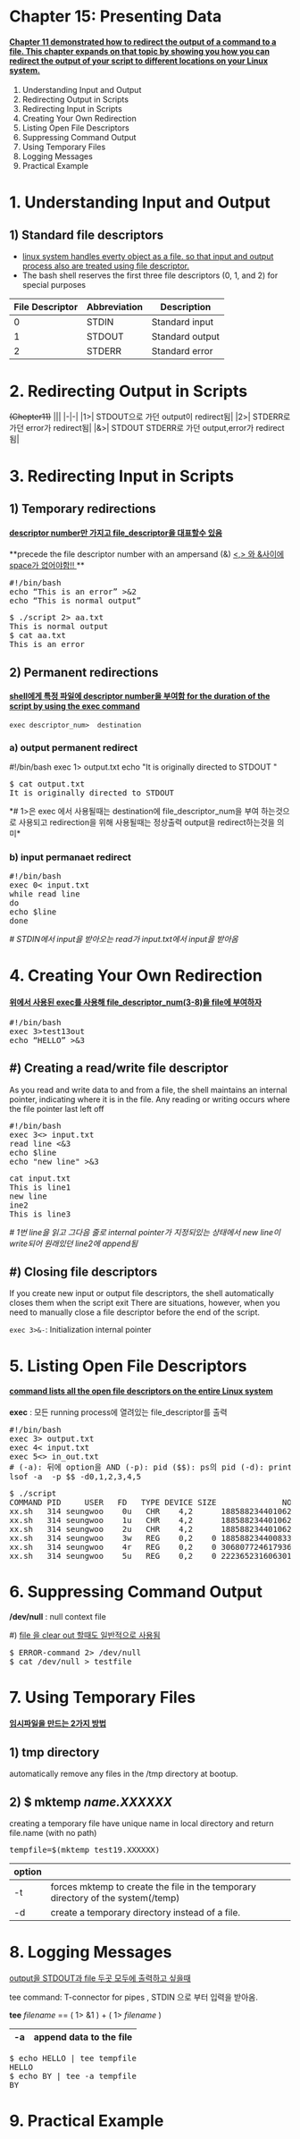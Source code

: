 
# Chapter 15: Presenting Data

#### [ Chapter 11 demonstrated how to redirect the output of a command to a file. This chapter expands on that topic by showing you how you can redirect the output of your script to different locations on your Linux system.]()


1. Understanding Input and Output
2. Redirecting Output in Scripts
3. Redirecting Input in Scripts
4. Creating Your Own Redirection
5. Listing Open File Descriptors
6. Suppressing Command Output
7. Using Temporary Files
8. Logging Messages
9. Practical Example



# 1. Understanding Input and Output


## 1) Standard file descriptors
+ [linux system handles everty object as a file. so that input and output process also are treated using file descriptor.]()
+  The bash shell reserves the first three file descriptors (0, 1, and 2) for special purposes

|File Descriptor| Abbreviation| Description| 
|-|-|-|
|0 |STDIN |Standard input| 
|1 |STDOUT |Standard output|
|2| STDERR |Standard error|

# 2. Redirecting Output in Scripts

~~(Chepter11)~~
|||
|-|-|
|1>| STDOUT으로 가던 output이 redirect됨|
|2>| STDERR로 가던 error가 redirect됨|
|&>| STDOUT STDERR로 가던 output,error가 redirect됨|



# 3. Redirecting Input in Scripts


## 1) Temporary redirections
#### [ descriptor number만 가지고 file_descriptor을 대표할수 있음]()

**precede the file descriptor number with an ampersand (&) [ <,> 와 &사이에 space가 없어야함!! ]() **
<pre>
#!/bin/bash
echo “This is an error” >&2
echo “This is normal output”
</pre>
<pre>
$ ./script 2> aa.txt
This is normal output
$ cat aa.txt
This is an error
</pre>

## 2) Permanent redirections

#### [ shell에게 특정 파일에 descriptor number을 부여함 for the duration of the script by using the exec command]()

`exec descriptor_num>  destination`

### a) output permanent redirect
</pre>
#!/bin/bash
exec 1> output.txt
echo "It is originally directed to STDOUT "
</pre>
<pre>
$ cat output.txt
It is originally directed to STDOUT
</pre>
*# 1>은 exec 에서 사용될때는  destination에 file_descriptor_num을 부여 하는것으로 사용되고 redirection을 위해 사용될때는 정상출력 output을 redirect하는것을 의미* 

### b) input permanaet redirect
<pre>
#!/bin/bash
exec 0< input.txt
while read line
do
echo $line
done
</pre>
*# STDIN에서 input을 받아오는 read가 input.txt에서 input을 받아옴*


# 4. Creating Your Own Redirection

#### [위에서 사용된 exec를 사용해 file_descriptor_num(3-8)을 file에 부여하자]()
<pre>
#!/bin/bash
exec 3>test13out
echo “HELLO” >&3
</pre>

## #) Creating a read/write file descriptor
As you read and write data to and from a file, the shell maintains an internal pointer, indicating where it is in the file. Any reading or writing occurs where the file pointer last left off
<pre>
#!/bin/bash
exec 3<> input.txt
read line <&3
echo $line
echo "new line" >&3
</pre>

<pre>
cat input.txt
This is line1
new line
ine2
This is line3
</pre>
*# 1번 line을 읽고 그다음 줄로 internal pointer가 지정되있는 상태에서 new line이 write되어 원래있던 line2에 append됨*


## #) Closing file descriptors
If you create new input or output file descriptors, the shell automatically closes them when the script exit
There are situations, however, when you need to manually close a file descriptor before the end of the script.

`exec 3>&-`: Initialization internal pointer

# 5. Listing Open File Descriptors

#### [ command lists all the open file descriptors on the entire Linux system]()

**exec** : 모든 running process에 열려있는 file_descriptor를 출력  

<pre>
#!/bin/bash
exec 3> output.txt
exec 4< input.txt
exec 5<> in_out.txt
# (-a): 뒤에 option을 AND (-p): pid ($$): ps의 pid (-d): print descriptor_number
lsof -a  -p $$ -d0,1,2,3,4,5
</pre>
<pre>
$ ./script
COMMAND PID     USER   FD   TYPE DEVICE SIZE              NODE NAME
xx.sh   314 seungwoo    0u   CHR    4,2      18858823440106205 /dev/tty2
xx.sh   314 seungwoo    1u   CHR    4,2      18858823440106205 /dev/tty2
xx.sh   314 seungwoo    2u   CHR    4,2      18858823440106205 /dev/tty2
xx.sh   314 seungwoo    3w   REG    0,2    0 18858823440083396 /home/seungwoo/output.txt
xx.sh   314 seungwoo    4r   REG    0,2    0 30680772461793615 /home/seungwoo/input.txt
xx.sh   314 seungwoo    5u   REG    0,2    0 22236523160630176 /home/seungwoo/in_out.txt
</pre>

# 6. Suppressing Command Output

**/dev/null** :  null context file 

 #) [file 을 clear out 할때도 일반적으로 사용됨]()
<pre>
$ ERROR-command 2> /dev/null
$ cat /dev/null > testfile
</pre>

# 7. Using Temporary Files

#### [ 임시파일을 만드는 2가지 방법]()

## 1) **tmp directory** 
automatically remove any files in the /tmp directory at bootup.
## 2)  **$ mktemp** *name.XXXXXX* 
creating a temporary file have unique name  in  local directory and return file.name (with no path)
<pre>
tempfile=$(mktemp test19.XXXXXX)
</pre>

|option | |
|-|-|
| -t  | forces mktemp to create the file in the temporary directory of the system(/temp)|
|-d| create a temporary directory instead of a file.|
 
# 8. Logging Messages

[output을 STDOUT과 file 두곳 모두에 출력하고 싶을때]()

tee command: T-connector for pipes , STDIN 으로 부터 입력을 받아옴.

**tee** *filename*      ==     ( 1> &1 ) +  ( 1> *filename* )

|-a| append data to the file|
|-|-|

<pre>
$ echo HELLO | tee tempfile
HELLO
$ echo BY | tee -a tempfile
BY
</pre>



# 9. Practical Example

